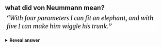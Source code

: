 ## what did von Neummann mean?<br><img src="../../../../../media/paste-67d2d0ee34e1155662d8bf9b4dfc6b969a5476e5.jpg">
<details>
<summary><b>Reveal answer</b></summary>
With enough parameters in your model, you can do anything
</details>
